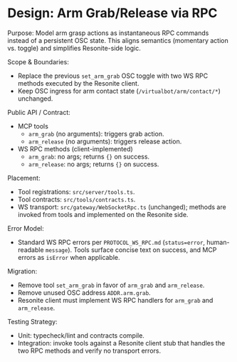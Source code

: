 # Design: Arm Grab/Release via RPC

Purpose: Model arm grasp actions as instantaneous RPC commands instead of a persistent OSC state. This aligns semantics (momentary action vs. toggle) and simplifies Resonite-side logic.

Scope & Boundaries:

- Replace the previous `set_arm_grab` OSC toggle with two WS RPC methods executed by the Resonite client.
- Keep OSC ingress for arm contact state (`/virtualbot/arm/contact/*`) unchanged.

Public API / Contract:

- MCP tools
  - `arm_grab` (no arguments): triggers grab action.
  - `arm_release` (no arguments): triggers release action.
- WS RPC methods (client-implemented)
  - `arm_grab`: no args; returns `{}` on success.
  - `arm_release`: no args; returns `{}` on success.

Placement:

- Tool registrations: `src/server/tools.ts`.
- Tool contracts: `src/tools/contracts.ts`.
- WS transport: `src/gateway/WebSocketRpc.ts` (unchanged); methods are invoked from tools and implemented on the Resonite side.

Error Model:

- Standard WS RPC errors per `PROTOCOL_WS_RPC.md` (`status=error`, human-readable `message`). Tools surface concise text on success, and MCP errors as `isError` when applicable.

Migration:

- Remove tool `set_arm_grab` in favor of `arm_grab` and `arm_release`.
- Remove unused OSC address `ADDR.arm.grab`.
- Resonite client must implement WS RPC handlers for `arm_grab` and `arm_release`.

Testing Strategy:

- Unit: typecheck/lint and contracts compile.
- Integration: invoke tools against a Resonite client stub that handles the two RPC methods and verify no transport errors.
